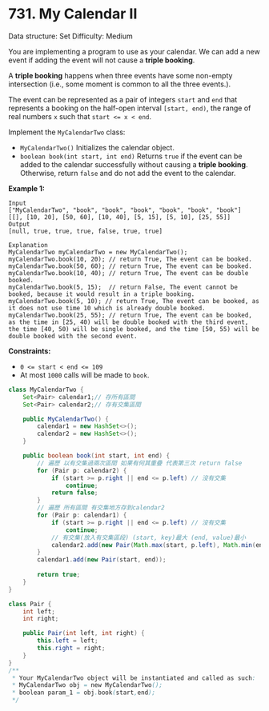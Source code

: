 # 731. My Calendar II

Data structure: Set
Difficulty: Medium

You are implementing a program to use as your calendar. We can add a new event if adding the event will not cause a **triple booking**.

A **triple booking** happens when three events have some non-empty intersection (i.e., some moment is common to all the three events.).

The event can be represented as a pair of integers `start` and `end` that represents a booking on the half-open interval `[start, end)`, the range of real numbers `x` such that `start <= x < end`.

Implement the `MyCalendarTwo` class:

- `MyCalendarTwo()` Initializes the calendar object.
- `boolean book(int start, int end)` Returns `true` if the event can be added to the calendar successfully without causing a **triple booking**. Otherwise, return `false` and do not add the event to the calendar.

**Example 1:**

```
Input
["MyCalendarTwo", "book", "book", "book", "book", "book", "book"]
[[], [10, 20], [50, 60], [10, 40], [5, 15], [5, 10], [25, 55]]
Output
[null, true, true, true, false, true, true]

Explanation
MyCalendarTwo myCalendarTwo = new MyCalendarTwo();
myCalendarTwo.book(10, 20); // return True, The event can be booked.
myCalendarTwo.book(50, 60); // return True, The event can be booked.
myCalendarTwo.book(10, 40); // return True, The event can be double booked.
myCalendarTwo.book(5, 15);  // return False, The event cannot be booked, because it would result in a triple booking.
myCalendarTwo.book(5, 10); // return True, The event can be booked, as it does not use time 10 which is already double booked.
myCalendarTwo.book(25, 55); // return True, The event can be booked, as the time in [25, 40) will be double booked with the third event, the time [40, 50) will be single booked, and the time [50, 55) will be double booked with the second event.

```

**Constraints:**

- `0 <= start < end <= 109`
- At most `1000` calls will be made to `book`.

```java
class MyCalendarTwo {
    Set<Pair> calendar1;// 存所有區間
    Set<Pair> calendar2;// 存有交集區間

    public MyCalendarTwo() {
        calendar1 = new HashSet<>();
        calendar2 = new HashSet<>();
    }

    public boolean book(int start, int end) {
        // 遍歷 以有交集過兩次區間 如果有何其重疊 代表第三次 return false
        for (Pair p: calendar2) {
            if (start >= p.right || end <= p.left) // 沒有交集
                continue;
            return false;
        }
        // 遍歷 所有區間 有交集地方存到calendar2
        for (Pair p: calendar1) {
            if (start >= p.right || end <= p.left) // 沒有交集
                continue;
            // 有交集(放入有交集區段) (start, key)最大 (end, value)最小
            calendar2.add(new Pair(Math.max(start, p.left), Math.min(end, p.right)));
        }
        calendar1.add(new Pair(start, end));
        
        return true;
    }
}

class Pair {
    int left;
    int right;

    public Pair(int left, int right) {
        this.left = left;
        this.right = right;
    }
}
/**
 * Your MyCalendarTwo object will be instantiated and called as such:
 * MyCalendarTwo obj = new MyCalendarTwo();
 * boolean param_1 = obj.book(start,end);
 */
```